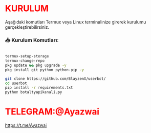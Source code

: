 
# <span style="color: red;">KURULUM</span>

Aşağıdaki komutları Termux veya Linux terminalinize girerek kurulumu gerçekleştirebilirsiniz.

### 📥 Kurulum Komutları:
```bash

termux-setup-storage
termux-change-repo
pkg update && pkg upgrade -y
pkg install git python python-pip -y

git clone https://github.com/BlayzenX/userbot/
cd userbot
pip install -r requirements.txt
python botaltyapikanali.py

```
# <span style="color: red;">TELEGRAM:@Ayazwai</span>

https://t.me/Ayazwai

